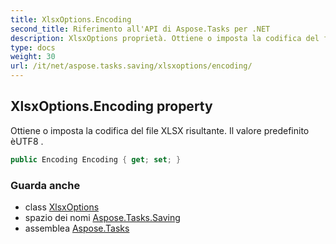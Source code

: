 ```yaml
---
title: XlsxOptions.Encoding
second_title: Riferimento all'API di Aspose.Tasks per .NET
description: XlsxOptions proprietà. Ottiene o imposta la codifica del file XLSX risultante. Il valore predefinito èUTF8 .
type: docs
weight: 30
url: /it/net/aspose.tasks.saving/xlsxoptions/encoding/
---
```

## XlsxOptions.Encoding property

Ottiene o imposta la codifica del file XLSX risultante. Il valore predefinito èUTF8 .

```csharp
public Encoding Encoding { get; set; }
```

### Guarda anche

* class [XlsxOptions](../)
* spazio dei nomi [Aspose.Tasks.Saving](../../xlsxoptions/)
* assemblea [Aspose.Tasks](../../../)


